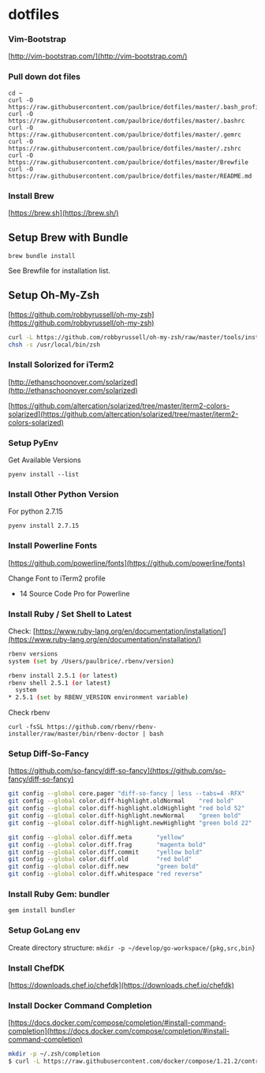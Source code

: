 # dotfiles

### Vim-Bootstrap

[http://vim-bootstrap.com/](http://vim-bootstrap.com/)

### Pull down dot files

```
cd ~
curl -O https://raw.githubusercontent.com/paulbrice/dotfiles/master/.bash_profile
curl -O https://raw.githubusercontent.com/paulbrice/dotfiles/master/.bashrc
curl -O https://raw.githubusercontent.com/paulbrice/dotfiles/master/.gemrc
curl -O https://raw.githubusercontent.com/paulbrice/dotfiles/master/.zshrc
curl -O https://raw.githubusercontent.com/paulbrice/dotfiles/master/Brewfile
curl -O https://raw.githubusercontent.com/paulbrice/dotfiles/master/README.md
```

### Install Brew

[https://brew.sh](https://brew.sh/)

## Setup Brew with Bundle

`brew bundle install`

See Brewfile for installation list.

## Setup Oh-My-Zsh

[https://github.com/robbyrussell/oh-my-zsh](https://github.com/robbyrussell/oh-my-zsh)

``` bash
curl -L https://github.com/robbyrussell/oh-my-zsh/raw/master/tools/install.sh | sh
chsh -s /usr/local/bin/zsh
```

### Install Solorized for iTerm2

[http://ethanschoonover.com/solarized](http://ethanschoonover.com/solarized)

[https://github.com/altercation/solarized/tree/master/iterm2-colors-solarized](https://github.com/altercation/solarized/tree/master/iterm2-colors-solarized)

### Setup PyEnv

Get Available Versions

`pyenv install --list`

### Install Other Python Version

For python 2.7.15

`pyenv install 2.7.15`

### Install Powerline Fonts

[https://github.com/powerline/fonts](https://github.com/powerline/fonts)

Change Font to iTerm2 profile

- 14 Source Code Pro for Powerline

### Install Ruby / Set Shell to Latest

Check: [https://www.ruby-lang.org/en/documentation/installation/](https://www.ruby-lang.org/en/documentation/installation/)

``` bash
rbenv versions
system (set by /Users/paulbrice/.rbenv/version)

rbenv install 2.5.1 (or latest)
rbenv shell 2.5.1 (or latest)
  system
* 2.5.1 (set by RBENV_VERSION environment variable)
```

Check rbenv

`curl -fsSL https://github.com/rbenv/rbenv-installer/raw/master/bin/rbenv-doctor | bash`

### Setup Diff-So-Fancy

[https://github.com/so-fancy/diff-so-fancy](https://github.com/so-fancy/diff-so-fancy)

``` bash
git config --global core.pager "diff-so-fancy | less --tabs=4 -RFX"
git config --global color.diff-highlight.oldNormal    "red bold"
git config --global color.diff-highlight.oldHighlight "red bold 52"
git config --global color.diff-highlight.newNormal    "green bold"
git config --global color.diff-highlight.newHighlight "green bold 22"

git config --global color.diff.meta       "yellow"
git config --global color.diff.frag       "magenta bold"
git config --global color.diff.commit     "yellow bold"
git config --global color.diff.old        "red bold"
git config --global color.diff.new        "green bold"
git config --global color.diff.whitespace "red reverse"
```

### Install Ruby Gem: bundler

`gem install bundler`

### Setup GoLang env

Create directory structure: `mkdir -p ~/develop/go-workspace/{pkg,src,bin}`


### Install ChefDK

[https://downloads.chef.io/chefdk](https://downloads.chef.io/chefdk)

### Install Docker Command Completion

[https://docs.docker.com/compose/completion/#install-command-completion](https://docs.docker.com/compose/completion/#install-command-completion)

``` bash
mkdir -p ~/.zsh/completion
$ curl -L https://raw.githubusercontent.com/docker/compose/1.21.2/contrib/completion/zsh/_docker-compose > ~/.zsh/completion/_docker-compose
```
